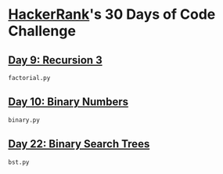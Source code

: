# [HackerRank](https://www.hackerrank.com/)'s 30 Days of Code Challenge

## [Day 9: Recursion 3](https://www.hackerrank.com/challenges/30-recursion/problem)
```
factorial.py
```

## [Day 10: Binary Numbers](https://www.hackerrank.com/challenges/30-binary-numbers/problem)
```
binary.py
```

## [Day 22: Binary Search Trees](https://www.hackerrank.com/challenges/30-binary-search-trees/problem)
```
bst.py
```